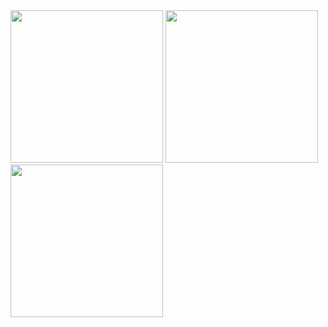 <img src="https://ibb.co/kaRebL" width="244">
<img src="https://ibb.co/d2quAf" width="244">
<img src="https://ibb.co/dd4zbL" width="244">
